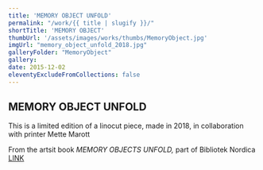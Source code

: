 ```yaml
---
title: 'MEMORY OBJECT UNFOLD'
permalink: "/work/{{ title | slugify }}/"
shortTitle: 'MEMORY OBJECT'
thumbUrl: '/assets/images/works/thumbs/MemoryObject.jpg'
imgUrl: "memory_object_unfold_2018.jpg"
galleryFolder: "MemoryObject"
gallery:
date: 2015-12-02
eleventyExcludeFromCollections: false
---
```



<div class="Txt">
  <h2>MEMORY OBJECT UNFOLD</h2>
  <p>This is a limited edition of a linocut piece, made in 2018, in collaboration with printer Mette Marott</p>
  <p>From the artsit book <em>MEMORY OBJECTS UNFOLD, </em>part of Bibliotek Nordica <a href="https://www.codexpolaris.com/bibliotek-nordica.html#">LINK</a></p>
</div>